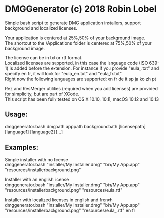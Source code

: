 # DMGGenerator (c) 2018 Robin Lobel
Simple bash script to generate DMG application installers, support background and localized licenses.  

Your application is centered at 25%,50% of your background image.  
The shortcut to the /Applications folder is centered at 75%,50% of your background image.  

The license can be in txt or rtf format.  
Localized licenses are supported, in this case the language code (ISO 639-1) is added before the extension. For instance if you provide "eula_.txt" and specify en fr, it will look for "eula_en.txt" and "eula_fr.txt".  
Right now the following languages are supported: en fr de it sp ja ko zh pt

Rez and ResMerger utilities (required when you add licenses) are provided for simplicity, but are part of XCode.  
This script has been fully tested on OS X 10.10, 10.11, macOS 10.12 and 10.13

Usage:
------
dmggenerator.bash dmgpath apppath backgroundpath [licensepath] [language1] [language2] [...]

Examples:
---------
Simple installer with no license  
dmggenerator.bash "installer/My Installer.dmg" "bin/My App.app" "resources/installerbackground.png"  

Installer with an english license  
dmggenerator.bash "installer/My Installer.dmg" "bin/My App.app" "resources/installerbackground.png" "resources/eula.rtf"

Installer with localized licenses in english and french  
dmggenerator.bash "installer/My Installer.dmg" "bin/My App.app" "resources/installerbackground.png" "resources/eula_.rtf" en fr
